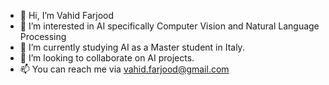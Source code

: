 - 👋 Hi, I’m Vahid Farjood
- 👀 I’m interested in AI specifically Computer Vision and Natural Language Processing
- 🌱 I’m currently studying AI as a Master student in Italy.
- 💞️ I’m looking to collaborate on AI projects.
- 📫 You can reach me via vahid.farjood@gmail.com

<!---
vfarjood/vfarjood is a ✨ special ✨ repository because its `README.md` (this file) appears on your GitHub profile.
You can click the Preview link to take a look at your changes.
--->

